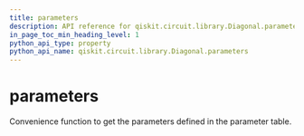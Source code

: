 ```yaml
---
title: parameters
description: API reference for qiskit.circuit.library.Diagonal.parameters
in_page_toc_min_heading_level: 1
python_api_type: property
python_api_name: qiskit.circuit.library.Diagonal.parameters
---
```


# parameters

Convenience function to get the parameters defined in the parameter table.

